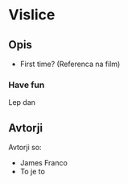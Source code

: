 # Vislice

## Opis
- First time?
(Referenca na film)

### Have fun
Lep dan

## Avtorji

Avtorji so:
- James Franco
- To je to
